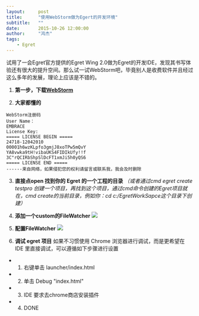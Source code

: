 ```yaml
---
layout:     post
title:      "使用WebStorm做为Egert的开发环境"
subtitle:   ""
date:       2015-10-26 12:00:00
author:     "鸿杰"
tags:
    - Egret
---
```



试用了一会Egret官方提供的Egret Wing 2.0做为Egret的开发IDE，发现其书写体验还有很大的提升空间。那么试一试WebStorm吧，毕竟别人是收费软件并且经过这么多年的发展，理论上应该是不错的。

1. **第一步，下载[WebStorm](http://www.jetbrains.com/webstorm/)**

2. **大家都懂的**
```
WebStorm注册码
User Name：
EMBRACE
License Key:
===== LICENSE BEGIN =====
24718-12042010  
00001h6wzKLpfo3gmjJ8xoTPw5mQvY  
YA8vwka9tH!vibaUKS4FIDIkUfy!!f  
3C"rQCIRbShpSlDcFT1xmJi5h0yQS6
===== LICENSE END =====
------来自网络，如果侵犯您的权利请留言或联系我，我会及时删除
```
3. **直接点open 找到你的 Egret 的一个工程的目录**
 *（或者通过cmd egret create testpro 创建一个项目，再找到这个项目，通过cmd命令创建的Egret项目就在，cmd create的当前目录，例如你：cd c:/EgretWorkSapce这个目录下创建）*

4. **添加一个custom的FileWatcher**
![](http://www.4yue.net/content/uploadfile/201505/916b1430585397.png)

5. **配置FileWatcher**
![](http://www.4yue.net/content/uploadfile/201505/825f1430586835.png)

6. **调试 egret 项目**
如果不习惯使用 Chrome 浏览器进行调试，而是更希望在 IDE 里直接调试，可以遵循如下步骤进行设置

- 1) 右键单击 launcher/index.html

- 2) 单击 Debug "index.html"

- 3) IDE 要求去chrome商店安装插件

- 4) DONE